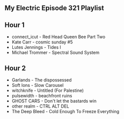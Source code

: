 ## My Electric Episode 321 Playlist
## Hour 1
- connect_icut - Red Head Queen Bee Part Two
- Kate Carr - cosmic sunday #5
- Lutes Jennings - Tides I
- Michael Trommer - Spectral Sound System

## Hour 2
- Garlands - The dispossessed
- Soft Ions - Slow Carousel
- witchknife - Untitled (For Palestine)
- pulsewidth - beachfront ruins
- GHOST CARS - Don't let the bastards win
- other realm - CTRL ALT DEL
- The Deep Bleed - Cold Enough To Freeze Everything

